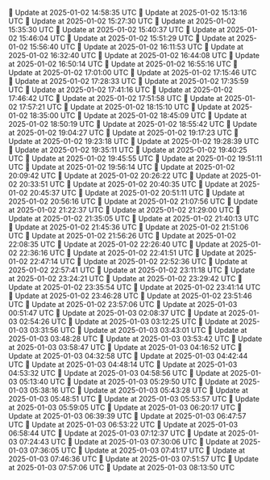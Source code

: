 🔄 Update at 2025-01-02 14:58:35 UTC
🔄 Update at 2025-01-02 15:13:16 UTC
🔄 Update at 2025-01-02 15:27:30 UTC
🔄 Update at 2025-01-02 15:35:30 UTC
🔄 Update at 2025-01-02 15:40:37 UTC
🔄 Update at 2025-01-02 15:46:04 UTC
🔄 Update at 2025-01-02 15:51:29 UTC
🔄 Update at 2025-01-02 15:56:40 UTC
🔄 Update at 2025-01-02 16:11:53 UTC
🔄 Update at 2025-01-02 16:32:40 UTC
🔄 Update at 2025-01-02 16:44:08 UTC
🔄 Update at 2025-01-02 16:50:14 UTC
🔄 Update at 2025-01-02 16:55:16 UTC
🔄 Update at 2025-01-02 17:01:00 UTC
🔄 Update at 2025-01-02 17:15:46 UTC
🔄 Update at 2025-01-02 17:28:33 UTC
🔄 Update at 2025-01-02 17:35:59 UTC
🔄 Update at 2025-01-02 17:41:16 UTC
🔄 Update at 2025-01-02 17:46:42 UTC
🔄 Update at 2025-01-02 17:51:58 UTC
🔄 Update at 2025-01-02 17:57:21 UTC
🔄 Update at 2025-01-02 18:15:10 UTC
🔄 Update at 2025-01-02 18:35:00 UTC
🔄 Update at 2025-01-02 18:45:09 UTC
🔄 Update at 2025-01-02 18:50:19 UTC
🔄 Update at 2025-01-02 18:55:42 UTC
🔄 Update at 2025-01-02 19:04:27 UTC
🔄 Update at 2025-01-02 19:17:23 UTC
🔄 Update at 2025-01-02 19:23:18 UTC
🔄 Update at 2025-01-02 19:28:39 UTC
🔄 Update at 2025-01-02 19:35:11 UTC
🔄 Update at 2025-01-02 19:40:25 UTC
🔄 Update at 2025-01-02 19:45:55 UTC
🔄 Update at 2025-01-02 19:51:11 UTC
🔄 Update at 2025-01-02 19:56:14 UTC
🔄 Update at 2025-01-02 20:09:42 UTC
🔄 Update at 2025-01-02 20:26:22 UTC
🔄 Update at 2025-01-02 20:33:51 UTC
🔄 Update at 2025-01-02 20:40:35 UTC
🔄 Update at 2025-01-02 20:45:37 UTC
🔄 Update at 2025-01-02 20:51:11 UTC
🔄 Update at 2025-01-02 20:56:16 UTC
🔄 Update at 2025-01-02 21:07:56 UTC
🔄 Update at 2025-01-02 21:22:37 UTC
🔄 Update at 2025-01-02 21:29:00 UTC
🔄 Update at 2025-01-02 21:35:05 UTC
🔄 Update at 2025-01-02 21:40:13 UTC
🔄 Update at 2025-01-02 21:45:36 UTC
🔄 Update at 2025-01-02 21:51:06 UTC
🔄 Update at 2025-01-02 21:56:26 UTC
🔄 Update at 2025-01-02 22:08:35 UTC
🔄 Update at 2025-01-02 22:26:40 UTC
🔄 Update at 2025-01-02 22:36:16 UTC
🔄 Update at 2025-01-02 22:41:51 UTC
🔄 Update at 2025-01-02 22:47:14 UTC
🔄 Update at 2025-01-02 22:52:36 UTC
🔄 Update at 2025-01-02 22:57:41 UTC
🔄 Update at 2025-01-02 23:11:18 UTC
🔄 Update at 2025-01-02 23:24:21 UTC
🔄 Update at 2025-01-02 23:29:42 UTC
🔄 Update at 2025-01-02 23:35:54 UTC
🔄 Update at 2025-01-02 23:41:14 UTC
🔄 Update at 2025-01-02 23:46:28 UTC
🔄 Update at 2025-01-02 23:51:46 UTC
🔄 Update at 2025-01-02 23:57:06 UTC
🔄 Update at 2025-01-03 00:51:47 UTC
🔄 Update at 2025-01-03 02:08:37 UTC
🔄 Update at 2025-01-03 02:54:26 UTC
🔄 Update at 2025-01-03 03:12:25 UTC
🔄 Update at 2025-01-03 03:31:56 UTC
🔄 Update at 2025-01-03 03:43:01 UTC
🔄 Update at 2025-01-03 03:48:28 UTC
🔄 Update at 2025-01-03 03:53:42 UTC
🔄 Update at 2025-01-03 03:58:47 UTC
🔄 Update at 2025-01-03 04:16:52 UTC
🔄 Update at 2025-01-03 04:32:58 UTC
🔄 Update at 2025-01-03 04:42:44 UTC
🔄 Update at 2025-01-03 04:48:14 UTC
🔄 Update at 2025-01-03 04:53:32 UTC
🔄 Update at 2025-01-03 04:58:56 UTC
🔄 Update at 2025-01-03 05:13:40 UTC
🔄 Update at 2025-01-03 05:29:50 UTC
🔄 Update at 2025-01-03 05:38:16 UTC
🔄 Update at 2025-01-03 05:43:28 UTC
🔄 Update at 2025-01-03 05:48:51 UTC
🔄 Update at 2025-01-03 05:53:57 UTC
🔄 Update at 2025-01-03 05:59:05 UTC
🔄 Update at 2025-01-03 06:20:17 UTC
🔄 Update at 2025-01-03 06:39:39 UTC
🔄 Update at 2025-01-03 06:47:57 UTC
🔄 Update at 2025-01-03 06:53:22 UTC
🔄 Update at 2025-01-03 06:58:44 UTC
🔄 Update at 2025-01-03 07:12:37 UTC
🔄 Update at 2025-01-03 07:24:43 UTC
🔄 Update at 2025-01-03 07:30:06 UTC
🔄 Update at 2025-01-03 07:36:05 UTC
🔄 Update at 2025-01-03 07:41:17 UTC
🔄 Update at 2025-01-03 07:46:36 UTC
🔄 Update at 2025-01-03 07:51:57 UTC
🔄 Update at 2025-01-03 07:57:06 UTC
🔄 Update at 2025-01-03 08:13:50 UTC
